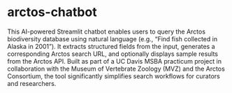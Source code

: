 # arctos-chatbot
This AI-powered Streamlit chatbot enables users to query the Arctos biodiversity database using natural language (e.g., “Find fish collected in Alaska in 2001”). It extracts structured fields from the input, generates a corresponding Arctos search URL, and optionally displays sample results from the Arctos API.
Built as part of a UC Davis MSBA practicum project in collaboration with the Museum of Vertebrate Zoology (MVZ) and the Arctos Consortium, the tool significantly simplifies search workflows for curators and researchers.
